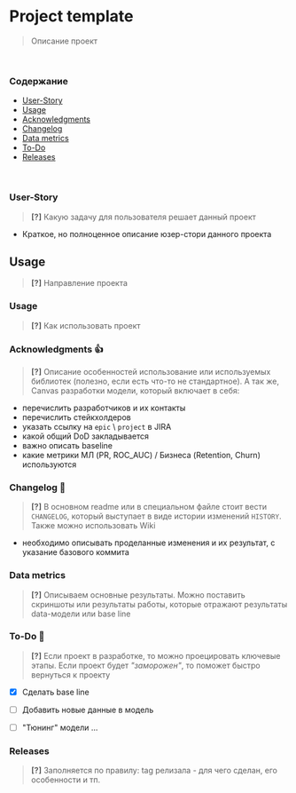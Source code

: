 # Project template
> Описание проект

<br>

### Содержание
* [User-Story](#install)
* [Usage](#usage)
* [Acknowledgments](#acknowledgments)
* [Changelog](#changelog)
* [Data metrics](#data-metrics)
* [To-Do](#to-do)
* [Releases](#releases)
<br>

### User-Story

> **[?]** Какую задачу для пользователя решает данный проект

- Краткое, но полноценное описание юзер-стори данного проекта

## Usage

> **[?]** Направление проекта

<a name="usage"></a>

### Usage

> **[?]** Как использовать проект


### Acknowledgments :thumbsup:

<a name="acknowledgments"></a>

> **[?]** Описание особенностей использование или используемых библиотек (полезно, если есть что-то не стандартное). А так же, Canvas разработки модели, который включает в себя:

- перечислить разработчиков и их контакты
- перечислить стейкхолдеров
- указать ссылку на `epic` \ `project` в JIRA
- какой общий DoD закладывается
- важно описать  baseline
- какие метрики МЛ (PR, ROC_AUC) / Бизнеса (Retention, Churn) используются



### Changelog :memo:

<a name="changelog"></a>

> **[?]** В основном readme или в специальном файле стоит вести `CHANGELOG`, который выступает в виде истории изменений `HISTORY`. Также можно использовать Wiki

- необходимо описывать проделанные изменения и их результат, с указание базового коммита

### Data metrics

<a name="data-metrics"></a>

> **[?]** Описываем основные результаты. Можно поставить скриншоты или результаты работы, которые отражают результаты data-модели или base line


### To-Do :man:

<a name="to-do"></a>

> **[?]** Если проект в разработке, то можно проецировать ключевые этапы. Если проект будет _"заморожен"_, то поможет быстро вернуться к проекту

- [x] Сделать base line
- [ ] Добавить новые данные в модель
- [ ] "Тюнинг" модели ...


### Releases

<a name="releases"></a>

> **[?]** Заполняется по правилу: tag релизала - для чего сделан, его особенности и тп.
